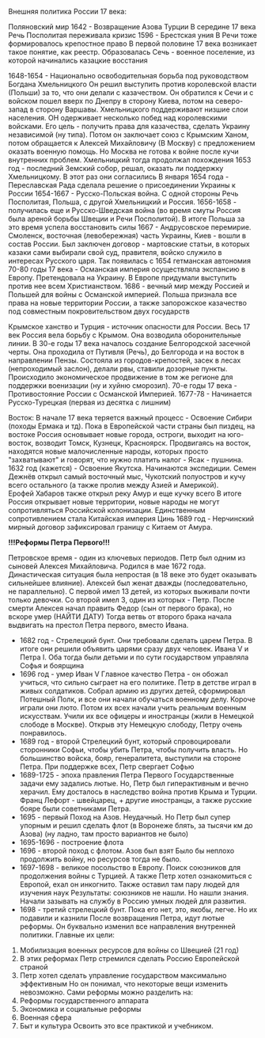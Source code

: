 Внешняя политика России 17 века:

Поляновский мир
1642 - Возвращение Азова Турции
В середине 17 века Речь Посполитая переживала кризис
1596 - Брестская уния
В Речи тоже формировалось крепостное право 
В первой половине 17 века возникает такое понятие, как реестр. 
Образовалась Сечь - военное поселение, из которой начинались казацкие восстания

1648-1654 - Национально освободительная борьба под руководством Богдана Хмельницкого
Он решил выступить против королевской власти (Польши) за то, что они делали с казачеством. Он обратился к Сечи и с войском пошел вверх по Днепру в сторону Киева, потом на северо-запад в сторону Варшавы. Хмельницкого поддерживают низшие слои населения. ОН одерживает несколько побед над королевскими войсками. Его цель - получить права для казачества, сделать Украину независимой (ну типа). Потом он заключает союз с Крымским Ханом, потом обращается к Алексей Михайловичу (В Москву) с предложением оказать военную помощь. Но Москва не готова к войне после кучи внутренних проблем. Хмельницкий тогда продолжал похождения
1653 год - последний Земский собор, решал, оказать ли поддержку Хмельницкому. В этот раз они согласились
В января 1654 года - Переславская Рада сделала решение о присоединении Украины к России
1654-1667 - Русско-Польская война. С одной стороны Речь Посполитая, Польша, с другой Хмельницкий и Россия. 
1656-1658 - получилась еще и Русско-Шведская война (во время смуты Россия была ареной борьбы Швеции и Речи Посполитой). В итоге Польша за это время успела восстановить силы
1667 - Андрусовское перемирие. Смоленск, восточная (левобережная) часть Украины, Киев - вошли в состав России. Был заключен договор - мартовские статьи, в которых казаки сами выбирали свой суд, правителя, войско служило в интересах Русского царя. Так появилась с 1654 гетманская автономия
70-80 годы 17 века - Османская империя осуществляла экспансию в Европу. Претендовала на Украину. В Европе придумали выступить против нее всем Христианством. 
1686 - вечный мир между Россией и Польшей для войны с Османской империей. Польша признала все права на новые территории России, а также запорожское казачество под совместным покровительством двух государств

Крымское ханство и Турция - источник опасности для России. Весь 17 век Россия вела борьбу с Крымом. Она возводила оборонительные линии. В 30-е годы 17 века началось создание Белгородской засечной черты. Она проходила от Путивля (Речь), до Белгорода и на восток в направлении Пензы. Состояла из городов-крепостей, засек в лесах (непроходимый заслон), делали рвы, ставили дозорные пункты. 
Происходило экономическое продвижение в том же регионе для поддержки военизации (ну и хуйню сморозил). 
70-е годы 17 века - Противостояние России с Османской Империей. 
1677-78 - Начинается Русско-Турецкая (первая из десятка с лишним) 

Восток:
В начале 17 века теряется важный процесс - Освоение Сибири (походы Ермака и тд). 
Пока в Европейской части страны был пиздец, на востоке Россия основывает новые города, остроги, выходит на юго-восток, возводит Томск, Кузнецк, Красноярск. Продвигаясь на восток, находятся новые малочисленные народы, которых просто "захватывают" и говорят, что нужно платить налог - Ясак - пушнина. 
1632 год (кажется) - Освоение Якутска. Начинаются экспедиции. Семен Дежнёв открыл самый восточный мыс, Чукотский полуостров и кучу всего остального (а также пролив между Азией и Америкой).  
Ерофей Хабаров также открыл реку Амур и еще кучку всего 
В итоге Россия открывает новые территории, новые народы не могут сопротивляться Российской колонизации. Единственным сопротивлением стала Китайская империя Цинь
1689 год - Нерчинский мирный договор зафиксировал границу с Китаем от Амура. 


**!!!Реформы Петра Первого!!!**

Петровское время - один из ключевых периодов. 
Петр был одним из сыновей Алексея Михайловича. Родился в мае 1672 года. Династическая ситуация была непростая (в 18 веке это будет оказывать сильнейшее влияние). Алексей был женат дважды (последовательно, не параллельно). С первой имел 13 детей, из которых выживали почти только девочки. Со второй имел 3, один из которых - Петр. После смерти Алексея начал править Федор (сын от первого брака), но вскоре умер (НАЙТИ ДАТУ)
Тогда ветвь от второго брака начала выдвигать на престол Петра первого, вместо Ивана. 
- 1682 год - Стрелецкий бунт. Они требовали сделать царем Петра. 
В итоге они решили объявить царями сразу двух человек. Ивана V и Петра I. Оба тогда были детьми и по сути государством управляла Софья и боярщина 
- 1696 год - умер Иван V
Главное качество Петра - он обожал учиться, что сильно сыграет на его политике. Петр в детстве играл в живых солдатиков. Собрал армию из других детей, сформировал Потешный Полк, и все они начали обучаться военному делу. Короче играли они люто. Потом их всех начали учить реальным военным искусствам. Учили их все офицеры и иностранцы (жили в Немецкой слободе в Москве). Открыв эту Немецкую слободу, Петру очень понравилось. 
- 1689 год - второй Стрелецкий бунт, который спровоцировали сторонники Софьи, чтобы убить Петра, чтобы получить власть. Но большинство войска, бояр, генералитета, выступили на стороне Петра. При поддержке всех, Петр свергает Софью
- 1689-1725 - эпоха правления Петра Первого
Государственные задачи ему задались лютые. Но, Петр был гиперактивным и вечно херачил. 
Ему досталось в наследство война против Крыма и Турции. Франц Лефорт - швейцарец, + другие иностранцы, а также русские бояре были советниками Петра. 
- 1695 - первый Поход на Азов. Неудачный. Но Петр был супер упорным и решил сделать флот (в Воронеже блять, за тысячи км до Азова) (ну ладно, там просто вариантов не было)
- 1695-1696 - построение флота
- 1696 - второй поход с флотом. Азов был взят
Было бы неплохо продолжить войну, но ресурсов тогда не было. 
- 1697-1698 - великое посольство в Европу. Поиск союзников для продолжения войны с Турцией. А также Петр хотел ознакомиться с Европой, ехал он инкогнито. Также оставил там пару людей для изучения наук
Результаты: союзников не нашли. Но нашли знания. Начали зазывать на службу в Россию умных людей для развития.
- 1698 - третий стрелецкий бунт. Пока его нет, это, якобы, легче. Но их подавили и казнили
После возвращения Петра, идут лютые реформы. Он буквально изменил все направления внутренней политики. Главные их цели:
1) Мобилизация военных ресурсов для войны со Швецией (21 год)
2) В этих реформах Петр стремился сделать Россию Европейской страной
3) Петр хотел сделать управление государством максимально эффективным
Но он понимал, что некоторые вещи изменить невозможно. 
Сами реформы можно разделить на:
1) Реформы государственного аппарата
2) Экономика и социальные реформы
3) Военная сфера
4) Быт и культура 
Освоить это все практикой и учебником. 